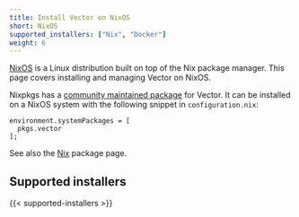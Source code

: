 ```yaml
---
title: Install Vector on NixOS
short: NixOS
supported_installers: ["Nix", "Docker"]
weight: 6
---
```


[NixOS] is a Linux distribution built on top of the Nix package manager. This
page covers installing and managing Vector on NixOS.

Nixpkgs has a [community maintained package][nixpkg-vector] for Vector. It can
be installed on a NixOS system with the following snippet in
`configuration.nix`:

```
environment.systemPackages = [
  pkgs.vector
];
```

See also the [Nix] package page.

## Supported installers

{{< supported-installers >}}

[nixos]: https://www.nixos.org
[nixpkg-vector]: https://github.com/NixOS/nixpkgs/tree/master/pkgs/tools/misc/vector
[nix]: /docs/setup/installation/package-managers/nix
